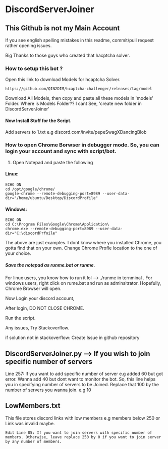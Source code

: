 # DiscordServerJoiner
## This Github is not my Main Account

If you see english spelling mistakes in this readme, commit/pull request rather opening issues.


Big Thanks to those guys who created that hacptcha solver.


### How to setup this bot ?

Open this link to download Models for hcaptcha Solver.
```
https://github.com/QIN2DIM/hcaptcha-challenger/releases/tag/model
```
Download All Models, then copy and paste all these models in 'models' Folder. Where is Models Folder?? I cant See, 'create new folder in DiscordServerJoiner'

#### Now Install Stuff for the Script.
  Add servers to 1.txt e.g discord.com/invite/pepeSwagXDancingBlob

### How to open Chrome Borwser in debugger mode. So, you can login your account and sync with script/bot.
1. Open Notepad and paste the following

#### Linux:
```
ECHO ON
cd /opt/google/chrome/
google-chrome --remote-debugging-port=8989 --user-data-dir="/home/ubuntu/Desktop/DiscordProfile"
```

#### Windows:
```
ECHO ON
cd C:\Program Files\Google\Chrome\Application\
chrome.exe --remote-debugging-port=8989 --user-data-dir="C:\discordPrfoile"
```

The above are just examples. I dont know where you installed Chrome, you gotta find that on your own. 
Change Chrome Profle location to the one of your choice.

##### Save the notepad as runme.bat or runme.
For linux users, you know how to run it lol --> ./runme in ternminal <Enter key>.
For windows users,  right click on rume.bat and run as adminsitrator. 
Hopefully, Chrome Browser will open.

Now Login your discord account, 

After login, DO NOT CLOSE CHROME.

Run the script. 

Any issues, Try Stackoverflow.

if solution not in stackoverflow:
  Create Issue in github repository


## DiscordServerJoiner.py --> If you wish to join specific number of servers
Line 257:  If you want to add specific number of server e.g added 60 but got error. 
Wanna add 40 but dont want to monitor the bot.
So, this line helps you in specifying number of servers to be Joined.
Replace that 100 by the number of servers you wanna join. e.g 10

## LowMembers.txt
This file stores discord links with low members e.g members below 250
or Link was invalid maybe.

```
Edit Line 85: If you want to join servers with specific number of members. Otherwise, leave replace 250 by 0 if you want to join server by any number of members.
```
